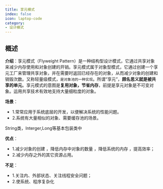 ```yaml
---
title: 享元模式
index: false
icon: laptop-code
category:
- 设计模式
---
```


## 概述

**介绍**：享元模式（Flyweight Pattern）是一种结构型设计模式，它通过共享对象来减少内存使用和对象创建的开销。享元模式属于对象型模式，它通过创建一个享元工厂来管理共享对象，并在需要时返回已经存在的对象，从而减少对象的创建和销毁次数。又称轻量级模式，`是对象池的一种实现`。所谓“享元”，**顾名思义就是被共享的单元**。享元模式的意图是**复用对象，节省内存**，前提是享元对象是不可变对象。运用共享技术有效地支持大量细粒度的对象。

**场景**：
* 1.常常应用于系统底层的开发，以便解决系统的性能问题。
* 2.系统有大量相似的对象、需要缓存池的场景。

String类，Interger,Long等基本包装类中

**优点**：
* 1.减少对象的创建 ，降低内存中对象的数量 ，降低系统的内存 ，提高效率；
* 2.减少内存之外的其它资源占用。

**不足**：
* 1.关注内、外部状态、关注线程安全问题；
* 2.使系统、程序复杂化

